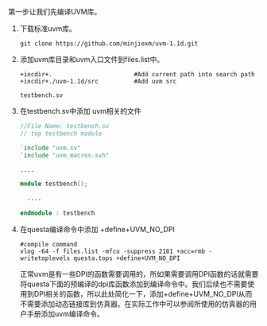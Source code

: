 第一步让我们先编译UVM库。

1. 下载标准uvm库。

   ```shell
   git clone https://github.com/minjiexm/uvm-1.1d.git
   ```

2. 添加uvm库目录和uvm入口文件到files.list中。

   ```text
   +incdir+.                       #Add current path into search path
   +incdir+./uvm-1.1d/src          #Add uvm src
   
   testbench.sv
   ```

3. 在testbench.sv中添加 uvm相关的文件

   ```verilog
   //File Name: testbench.sv
   // top testbench module
   
   `include "uvm.sv"
   `include "uvm_macros.svh"
   
   ....
   
   module testbench();
   
     ....
       
   endmodule : testbench
   ```

   

4. 在questa编译命令中添加 +define+UVM_NO_DPI

   ```shell
   #compile command
   vlog -64 -f files.list -mfcu -suppress 2181 +acc=rmb -writetoplevels questa.tops +define+UVM_NO_DPI
   
   ```

   正常uvm是有一些DPI的函数需要调用的，所如果需要调用DPI函数的话就需要将questa下面的预编译的dpi库函数添加到编译命令中。我们后续也不需要使用到DPI相关的函数，所以此处简化一下，添加+define+UVM_NO_DPI从而不需要添加动态链接库到仿真器。在实际工作中可以参阅所使用的仿真器的用户手册添加uvm编译命令。
